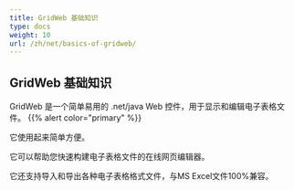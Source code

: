 ```yaml
---
title: GridWeb 基础知识
type: docs
weight: 10
url: /zh/net/basics-of-gridweb/
---
```

##  GridWeb 基础知识
GridWeb 是一个简单易用的 .net/java Web 控件，用于显示和编辑电子表格文件。
{{% alert color="primary" %}} 

它使用起来简单方便。

它可以帮助您快速构建电子表格文件的在线网页编辑器。

它还支持导入和导出各种电子表格格式文件，与MS Excel文件100%兼容。


